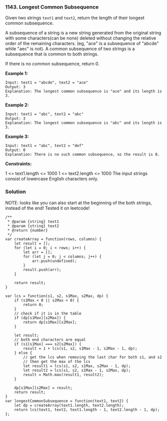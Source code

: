 ### 1143. Longest Common Subsequence

Given two strings `text1` and `text2`, return the length of their longest common subsequence.

A subsequence of a string is a new string generated from the original string with some characters(can be none) 
deleted without changing the relative order of the remaining characters. (eg, "ace" is a subsequence of "abcde" while "aec" is not). 
A common subsequence of two strings is a subsequence that is common to both strings.

If there is no common subsequence, return 0. 

**Example 1:**
```
Input: text1 = "abcde", text2 = "ace" 
Output: 3  
Explanation: The longest common subsequence is "ace" and its length is 3.
```

**Example 2:**
```
Input: text1 = "abc", text2 = "abc"
Output: 3
Explanation: The longest common subsequence is "abc" and its length is 3.
```

**Example 3:**
```
Input: text1 = "abc", text2 = "def"
Output: 0
Explanation: There is no such common subsequence, so the result is 0.
```

**Constraints:**

1 <= text1.length <= 1000
1 <= text2.length <= 1000
The input strings consist of lowercase English characters only.

### Solution

NOTE: looks like you can also start at the beginning of the both strings, instead of the end! Tested it on leetcode!
```
/**
 * @param {string} text1
 * @param {string} text2
 * @return {number}
 */
var createArray = function(rows, columns) {
    let result = [];
    for (let i = 0; i < rows; i++) {
        let arr = [];
        for (let j = 0; j < columns; j++) {
            arr.push(undefined);
        }
        result.push(arr);
    }
    
    return result;
}

var lcs = function(s1, s2, s1Max, s2Max, dp) {
    if (s1Max < 0 || s2Max < 0) {
        return 0;
    }
    // check if it is in the table
    if (dp[s1Max][s2Max]) {
        return dp[s1Max][s2Max];
    }

    let result;
    // both end characters are equal
    if (s1[s1Max] === s2[s2Max]) {
        result = 1 + lcs(s1, s2, s1Max - 1, s2Max - 1, dp);
    } else {
        // get the lcs when removing the last char for both s1, and s2
        // then get the max of the lcs
        let result1 = lcs(s1, s2, s1Max, s2Max - 1, dp);
        let result2 = lcs(s1, s2, s1Max - 1, s2Max, dp);
        result = Math.max(result1, result2);
    }
    
    dp[s1Max][s2Max] = result;
    return result;
}
var longestCommonSubsequence = function(text1, text2) {
    let dp = createArray(text1.length, text2.length);
    return lcs(text1, text2, text1.length - 1, text2.length - 1, dp);
};
```

